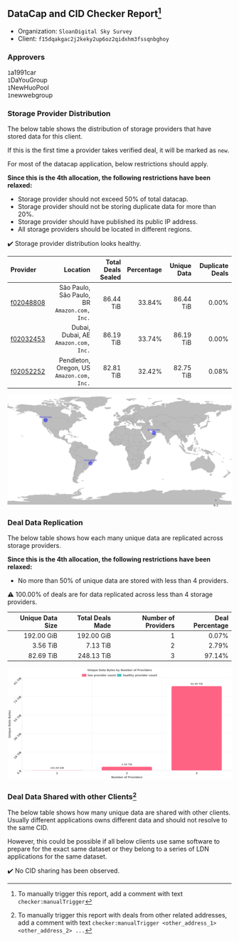 ## DataCap and CID Checker Report[^1]
 - Organization: `SloanDigital Sky Survey`
 - Client: `f15dqakgac2j2keky2up6oz2qidxhm3fssqnbghoy`
### Approvers
`1`a1991car<br/>`1`DaYouGroup<br/>`1`NewHuoPool<br/>`1`newwebgroup

### Storage Provider Distribution
The below table shows the distribution of storage providers that have stored data for this client.

If this is the first time a provider takes verified deal, it will be marked as `new`.

For most of the datacap application, below restrictions should apply.

**Since this is the 4th allocation, the following restrictions have been relaxed:**
 - Storage provider should not exceed 50% of total datacap.
 - Storage provider should not be storing duplicate data for more than 20%.
 - Storage provider should have published its public IP address.
 - All storage providers should be located in different regions.

✔️ Storage provider distribution looks healthy.

| Provider                                              |                                        Location | Total Deals Sealed | Percentage | Unique Data | Duplicate Deals |
| :---------------------------------------------------- | ----------------------------------------------: | -----------------: | ---------: | ----------: | --------------: |
| [f02048808](https://filfox.info/en/address/f02048808) | São Paulo, São Paulo, BR<br/>`Amazon.com, Inc.` |          86.44 TiB |     33.84% |   86.44 TiB |           0.00% |
| [f02032453](https://filfox.info/en/address/f02032453) |         Dubai, Dubai, AE<br/>`Amazon.com, Inc.` |          86.19 TiB |     33.74% |   86.19 TiB |           0.00% |
| [f02052252](https://filfox.info/en/address/f02052252) |    Pendleton, Oregon, US<br/>`Amazon.com, Inc.` |          82.81 TiB |     32.42% |   82.75 TiB |           0.08% |

<img src="https://raw.githubusercontent.com/data-preservation-programs/filplus-checker-assets/main/filecoin-project/filecoin-plus-large-datasets/issues/1879/1688363942001.png"/>

### Deal Data Replication
The below table shows how each many unique data are replicated across storage providers.


**Since this is the 4th allocation, the following restrictions have been relaxed:**
- No more than 50% of unique data are stored with less than 4 providers.

⚠️ 100.00% of deals are for data replicated across less than 4 storage providers.

| Unique Data Size | Total Deals Made | Number of Providers | Deal Percentage |
| ---------------: | ---------------: | ------------------: | --------------: |
|       192.00 GiB |       192.00 GiB |                   1 |           0.07% |
|         3.56 TiB |         7.13 TiB |                   2 |           2.79% |
|        82.69 TiB |       248.13 TiB |                   3 |          97.14% |

<img src="https://raw.githubusercontent.com/data-preservation-programs/filplus-checker-assets/main/filecoin-project/filecoin-plus-large-datasets/issues/1879/1688363942826.png"/>

### Deal Data Shared with other Clients[^3]
The below table shows how many unique data are shared with other clients.
Usually different applications owns different data and should not resolve to the same CID.

However, this could be possible if all below clients use same software to prepare for the exact same dataset or they belong to a series of LDN applications for the same dataset.

✔️ No CID sharing has been observed.

[^1]: To manually trigger this report, add a comment with text `checker:manualTrigger`

[^2]: Deals from those addresses are combined into this report as they are specified with `checker:manualTrigger`

[^3]: To manually trigger this report with deals from other related addresses, add a comment with text `checker:manualTrigger <other_address_1> <other_address_2> ...`

